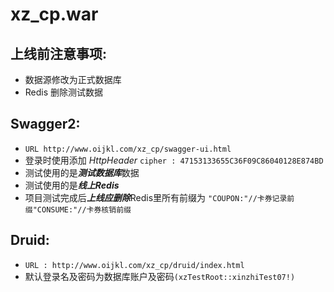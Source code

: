 # xz_cp.war

## 上线前注意事项:

* 数据源修改为正式数据库
* Redis 删除测试数据

## Swagger2:

* `URL http://www.oijkl.com/xz_cp/swagger-ui.html`
* 登录时使用添加 *HttpHeader* `cipher : 47153133655C36F09C86040128E874BD`
* 测试使用的是***测试数据库***数据
* 测试使用的是***线上Redis***
* 项目测试完成后***上线应删除***Redis里所有前缀为 `"COUPON:"//卡券记录前缀"CONSUME:"//卡券核销前缀`

## Druid:

* `URL : http://www.oijkl.com/xz_cp/druid/index.html`
* 默认登录名及密码为数据库账户及密码`(xzTestRoot::xinzhiTest07!)`